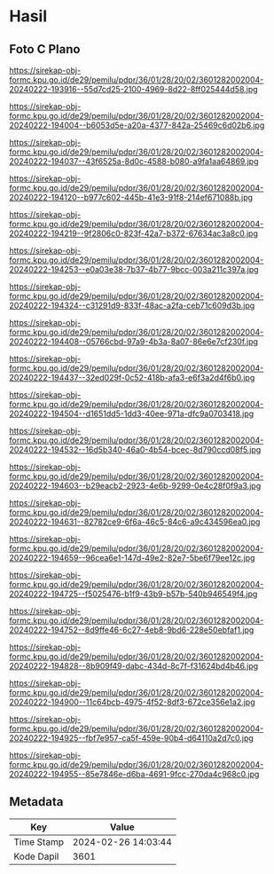 # Hasil

## Foto C Plano

https://sirekap-obj-formc.kpu.go.id/de29/pemilu/pdpr/36/01/28/20/02/3601282002004-20240222-193916--55d7cd25-2100-4969-8d22-8ff025444d58.jpg

https://sirekap-obj-formc.kpu.go.id/de29/pemilu/pdpr/36/01/28/20/02/3601282002004-20240222-194004--b6053d5e-a20a-4377-842a-25469c6d02b6.jpg

https://sirekap-obj-formc.kpu.go.id/de29/pemilu/pdpr/36/01/28/20/02/3601282002004-20240222-194037--43f6525a-8d0c-4588-b080-a9fa1aa64869.jpg

https://sirekap-obj-formc.kpu.go.id/de29/pemilu/pdpr/36/01/28/20/02/3601282002004-20240222-194120--b977c602-445b-41e3-91f8-214ef671088b.jpg

https://sirekap-obj-formc.kpu.go.id/de29/pemilu/pdpr/36/01/28/20/02/3601282002004-20240222-194219--9f2806c0-823f-42a7-b372-67634ac3a8c0.jpg

https://sirekap-obj-formc.kpu.go.id/de29/pemilu/pdpr/36/01/28/20/02/3601282002004-20240222-194253--e0a03e38-7b37-4b77-9bcc-003a211c397a.jpg

https://sirekap-obj-formc.kpu.go.id/de29/pemilu/pdpr/36/01/28/20/02/3601282002004-20240222-194324--c31291d9-833f-48ac-a2fa-ceb71c609d3b.jpg

https://sirekap-obj-formc.kpu.go.id/de29/pemilu/pdpr/36/01/28/20/02/3601282002004-20240222-194408--05766cbd-97a9-4b3a-8a07-86e6e7cf230f.jpg

https://sirekap-obj-formc.kpu.go.id/de29/pemilu/pdpr/36/01/28/20/02/3601282002004-20240222-194437--32ed029f-0c52-418b-afa3-e6f3a2d4f6b0.jpg

https://sirekap-obj-formc.kpu.go.id/de29/pemilu/pdpr/36/01/28/20/02/3601282002004-20240222-194504--d1651dd5-1dd3-40ee-971a-dfc9a0703418.jpg

https://sirekap-obj-formc.kpu.go.id/de29/pemilu/pdpr/36/01/28/20/02/3601282002004-20240222-194532--16d5b340-46a0-4b54-bcec-8d790ccd08f5.jpg

https://sirekap-obj-formc.kpu.go.id/de29/pemilu/pdpr/36/01/28/20/02/3601282002004-20240222-194603--b29eacb2-2923-4e6b-9299-0e4c28f0f9a3.jpg

https://sirekap-obj-formc.kpu.go.id/de29/pemilu/pdpr/36/01/28/20/02/3601282002004-20240222-194631--82782ce9-6f6a-46c5-84c6-a9c434596ea0.jpg

https://sirekap-obj-formc.kpu.go.id/de29/pemilu/pdpr/36/01/28/20/02/3601282002004-20240222-194659--96cea6e1-147d-49e2-82e7-5be6f79ee12c.jpg

https://sirekap-obj-formc.kpu.go.id/de29/pemilu/pdpr/36/01/28/20/02/3601282002004-20240222-194725--f5025476-b1f9-43b9-b57b-540b946549f4.jpg

https://sirekap-obj-formc.kpu.go.id/de29/pemilu/pdpr/36/01/28/20/02/3601282002004-20240222-194752--8d9ffe46-6c27-4eb8-9bd6-228e50ebfaf1.jpg

https://sirekap-obj-formc.kpu.go.id/de29/pemilu/pdpr/36/01/28/20/02/3601282002004-20240222-194828--8b909f49-dabc-434d-8c7f-f31624bd4b46.jpg

https://sirekap-obj-formc.kpu.go.id/de29/pemilu/pdpr/36/01/28/20/02/3601282002004-20240222-194900--11c64bcb-4975-4f52-8df3-672ce356e1a2.jpg

https://sirekap-obj-formc.kpu.go.id/de29/pemilu/pdpr/36/01/28/20/02/3601282002004-20240222-194925--fbf7e957-ca5f-459e-90b4-d64110a2d7c0.jpg

https://sirekap-obj-formc.kpu.go.id/de29/pemilu/pdpr/36/01/28/20/02/3601282002004-20240222-194955--85e7846e-d6ba-4691-9fcc-270da4c968c0.jpg


## Metadata

| Key        | Value               |
| ---------- | ------------------- |
| Time Stamp | 2024-02-26 14:03:44 |
| Kode Dapil | 3601                |



